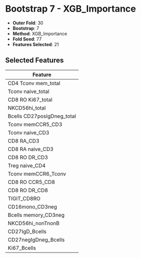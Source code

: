# Bootstrap 7 - XGB_Importance

- **Outer Fold**: 30
- **Bootstrap**: 7
- **Method**: XGB_Importance
- **Fold Seed**: 77
- **Features Selected**: 21

## Selected Features

| Feature |
|---------|
| CD4 Tconv mem_total |
| Tconv naive_total |
| CD8 RO Ki67_total |
| NKCD56hi_total |
| Bcells CD27posIgDneg_total |
| Tconv memCCR5_CD3 |
| Tconv naive_CD3 |
| CD8 RA_CD3 |
| CD8 RA naive_CD3 |
| CD8 RO DR_CD3 |
| Treg naive_CD4 |
| Tconv memCCR6_Tconv |
| CD8 RO CCR5_CD8 |
| CD8 RO DR_CD8 |
| TIGIT_CD8RO |
| CD16mono_CD3neg |
| Bcells memory_CD3neg |
| NKCD56hi_nonTnonB |
| CD27IgD_Bcells |
| CD27negIgDneg_Bcells |
| Ki67_Bcells |
